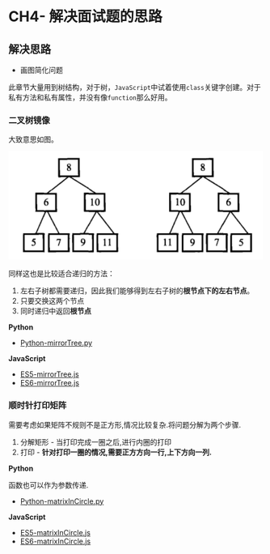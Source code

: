 # CH4- 解决面试题的思路

## 解决思路

* 画图简化问题

此章节大量用到树结构，对于树，`JavaScript`中试着使用`class`关键字创建。对于私有方法和私有属性，并没有像`function`那么好用。

### 二叉树镜像

大致意思如图。

![树的镜像](https://raw.githubusercontent.com/JiangWeixian/JS-Books/master/sword2offer/CH4-%E8%A7%A3%E5%86%B3%E9%9D%A2%E8%AF%95%E9%A2%98%E7%9B%AE%E7%9A%84%E6%80%9D%E8%B7%AF/img/%E6%A0%91%E7%9A%84%E9%95%9C%E5%83%8F.png)

同样这也是比较适合递归的方法：

1. 左右子树都需要递归，因此我们能够得到左右子树的**根节点下的左右节点**。
2. 只要交换这两个节点
3. 同时递归中返回**根节点**

**Python**

* [Python-mirrorTree.py](https://github.com/JiangWeixian/Algo/tree/master/Sword2offer/CH4-%E8%A7%A3%E9%A2%98%E6%80%9D%E8%B7%AF/Python)

**JavaScript**

* [ES5-mirrorTree.js](https://github.com/JiangWeixian/Algo/blob/master/Sword2offer/CH4-%E8%A7%A3%E9%A2%98%E6%80%9D%E8%B7%AF/ES5/mirrorTree.js)
* [ES6-mirrorTree.js](https://github.com/JiangWeixian/Algo/blob/master/Sword2offer/CH4-%E8%A7%A3%E9%A2%98%E6%80%9D%E8%B7%AF/ES6/mirrorTree.js)

### 顺时针打印矩阵

需要考虑如果矩阵不规则不是正方形,情况比较复杂.将问题分解为两个步骤.

1. 分解矩形 - 当打印完成一圈之后,进行内圈的打印
2. 打印 - **针对打印一圈的情况,需要正方方向一行,上下方向一列.**

**Python**

函数也可以作为参数传递.

* [Python-matrixInCircle.py](https://github.com/JiangWeixian/Algo/blob/master/Sword2offer/CH4-%E8%A7%A3%E9%A2%98%E6%80%9D%E8%B7%AF/Python/matrixInCircle.py)

**JavaScript**

* [ES5-matrixInCircle.js](https://github.com/JiangWeixian/Algo/blob/master/Sword2offer/CH4-%E8%A7%A3%E9%A2%98%E6%80%9D%E8%B7%AF/ES5/matrixInCicle.js)
* [ES6-matrixInCircle.js](https://github.com/JiangWeixian/Algo/blob/master/Sword2offer/CH4-%E8%A7%A3%E9%A2%98%E6%80%9D%E8%B7%AF/ES6/matrixInCicle.js)



